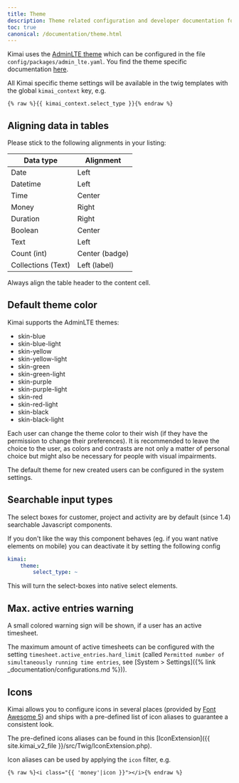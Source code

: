 ```yaml
---
title: Theme
description: Theme related configuration and developer documentation for Kimai
toc: true
canonical: /documentation/theme.html
---
```


Kimai uses the [AdminLTE theme](https://github.com/kevinpapst/AdminLTEBundle/) which can be configured in the file `config/packages/admin_lte.yaml`.
You find the theme specific documentation [here](https://github.com/kevinpapst/AdminLTEBundle/blob/master/Resources/docs/configurations.md).

All Kimai specific theme settings will be available in the twig templates with the global `kimai_context` key, e.g.

```twig
{% raw %}{{ kimai_context.select_type }}{% endraw %}
``` 

## Aligning data in tables

Please stick to the following alignments in your listing:

| Data type             | Alignment |
|---                    |---|
| Date                  | Left  |
| Datetime              | Left  |
| Time                  | Center  |
| Money                 | Right  |
| Duration              | Right  |
| Boolean               | Center  |
| Text                  | Left  |
| Count (int)           | Center (badge)  |
| Collections (Text)    | Left (label)  |

Always align the table header to the content cell.

## Default theme color

Kimai supports the AdminLTE themes:

- skin-blue
- skin-blue-light
- skin-yellow
- skin-yellow-light
- skin-green
- skin-green-light
- skin-purple
- skin-purple-light
- skin-red
- skin-red-light
- skin-black
- skin-black-light

Each user can change the theme color to their wish (if they have the permission to change their preferences).
It is recommended to leave the choice to the user, as colors and contrasts are not only a matter of personal choice but might also be necessary for people with visual impairments.

The default theme for new created users can be configured in the system settings.

## Searchable input types

The select boxes for customer, project and activity are by default (since 1.4) searchable Javascript components.

If you don't like the way this component behaves (eg. if you want native elements on mobile) you can deactivate it by setting the following config

```yaml
kimai:
    theme:
        select_type: ~
```

This will turn the select-boxes into native select elements.

## Max. active entries warning

A small colored warning sign will be shown, if a user has an active timesheet.

The maximum amount of active timesheets can be configured with the setting `timesheet.active_entries.hard_limit` (called `Permitted number of simultaneously running time entries`, see [System > Settings]({% link _documentation/configurations.md %})).

## Icons

Kimai allows you to configure icons in several places (provided by [Font Awesome 5](https://fontawesome.com/icons)) and ships
with a pre-defined list of icon aliases to guarantee a consistent look.

The pre-defined icons aliases can be found in this [IconExtension]({{ site.kimai_v2_file }}/src/Twig/IconExtension.php).

Icon aliases can be used by applying the `icon` filter, e.g.

```
{% raw %}<i class="{{ 'money'|icon }}"></i>{% endraw %}
```
